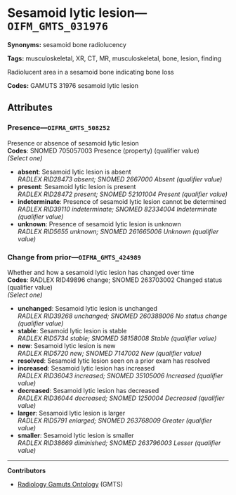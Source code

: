 # Sesamoid lytic lesion—`OIFM_GMTS_031976`

**Synonyms:** sesamoid bone radiolucency

**Tags:** musculoskeletal, XR, CT, MR, musculoskeletal, bone, lesion, finding

Radiolucent area in a sesamoid bone indicating bone loss

**Codes:** GAMUTS 31976 sesamoid lytic lesion

## Attributes

### Presence—`OIFMA_GMTS_508252`

Presence or absence of sesamoid lytic lesion  
**Codes**: SNOMED 705057003 Presence (property) (qualifier value)  
*(Select one)*

- **absent**: Sesamoid lytic lesion is absent  
_RADLEX RID28473 absent; SNOMED 2667000 Absent (qualifier value)_
- **present**: Sesamoid lytic lesion is present  
_RADLEX RID28472 present; SNOMED 52101004 Present (qualifier value)_
- **indeterminate**: Presence of sesamoid lytic lesion cannot be determined  
_RADLEX RID39110 indeterminate; SNOMED 82334004 Indeterminate (qualifier value)_
- **unknown**: Presence of sesamoid lytic lesion is unknown  
_RADLEX RID5655 unknown; SNOMED 261665006 Unknown (qualifier value)_

### Change from prior—`OIFMA_GMTS_424989`

Whether and how a sesamoid lytic lesion has changed over time  
**Codes**: RADLEX RID49896 change; SNOMED 263703002 Changed status (qualifier value)  
*(Select one)*

- **unchanged**: Sesamoid lytic lesion is unchanged  
_RADLEX RID39268 unchanged; SNOMED 260388006 No status change (qualifier value)_
- **stable**: Sesamoid lytic lesion is stable  
_RADLEX RID5734 stable; SNOMED 58158008 Stable (qualifier value)_
- **new**: Sesamoid lytic lesion is new  
_RADLEX RID5720 new; SNOMED 7147002 New (qualifier value)_
- **resolved**: Sesamoid lytic lesion seen on a prior exam has resolved  
- **increased**: Sesamoid lytic lesion has increased  
_RADLEX RID36043 increased; SNOMED 35105006 Increased (qualifier value)_
- **decreased**: Sesamoid lytic lesion has decreased  
_RADLEX RID36044 decreased; SNOMED 1250004 Decreased (qualifier value)_
- **larger**: Sesamoid lytic lesion is larger  
_RADLEX RID5791 enlarged; SNOMED 263768009 Greater (qualifier value)_
- **smaller**: Sesamoid lytic lesion is smaller  
_RADLEX RID38669 diminished; SNOMED 263796003 Lesser (qualifier value)_

---

**Contributors**

- [Radiology Gamuts Ontology](https://gamuts.net/) (GMTS)